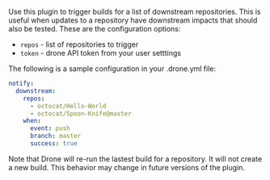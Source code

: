 Use this plugin to trigger builds for a list of downstream repositories. This is useful when updates to a repository have downstream impacts that should also be tested. These are the configuration options:

* `repos` - list of repositories to trigger
* `token` - drone API token from your user setttings

The following is a sample configuration in your .drone.yml file:

```yaml
notify:
  downstream:
    repos:
      - octocat/Hello-World
      - octocat/Spoon-Knife@master
    when:
      event: push
      branch: master
      success: true
```

Note that Drone will re-run the lastest build for a repository. It will not create a new build. This behavior may change in future versions of the plugin.